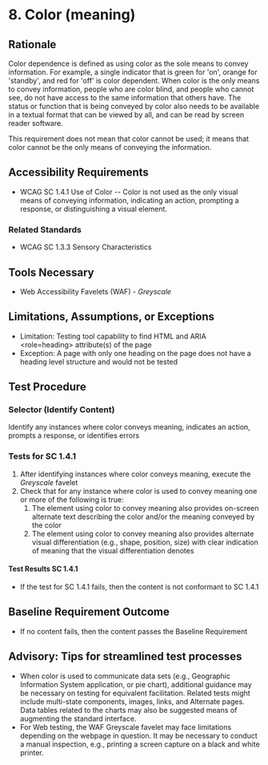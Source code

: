 # 8. Color (meaning)
## Rationale
Color dependence is defined as using color as the sole means to convey information. For example, a single indicator that is green for 'on', orange for 'standby', and red for 'off' is color dependent.
When color is the only means to convey information, people who are color blind, and people who cannot see, do not have access to the same information that others have. The status or function that is being conveyed by color also needs to be available in a textual format that can be viewed by all, and can be read by screen reader software.

This requirement does not mean that color cannot be used; it means that color cannot be the only means of conveying the information.

## Accessibility Requirements
* WCAG SC 1.4.1 Use of Color -- Color is not used as the only visual means of conveying information, indicating an action, prompting a response, or distinguishing a visual element.

### Related Standards
* WCAG SC 1.3.3 Sensory Characteristics 

## Tools Necessary
* Web Accessibility Favelets (WAF) - *Greyscale*
    
## Limitations, Assumptions, or Exceptions
* Limitation: Testing tool capability to find HTML <H> and ARIA <role=heading> attribute(s) of the page
* Exception: A page with only one heading on the page does not have a heading level structure and would not be tested

## Test Procedure
### Selector (Identify Content)
Identify any instances where color conveys meaning, indicates an action, prompts a response, or identifies errors

### Tests for SC 1.4.1
1. After identifying instances where color conveys meaning, execute the *Greyscale* favelet
2. Check that for any instance where color is used to convey meaning one or more of the following is true:
    1.  The element using color to convey meaning also provides on-screen alternate text describing the color and/or the meaning conveyed by the color
    2.  The element using color to convey meaning also provides alternate visual differentiation (e.g., shape, position, size) with clear indication of meaning that the visual differentiation denotes

#### Test Results SC 1.4.1
* If the test for SC 1.4.1 fails, then the content is not conformant to SC 1.4.1

## Baseline Requirement Outcome
* If no content fails, then the content passes the Baseline Requirement

## Advisory: Tips for streamlined test processes
* When color is used to communicate data sets (e.g., Geographic Information System application, or pie chart), additional guidance may be necessary on testing for equivalent facilitation. Related tests might include multi-state components, images, links, and Alternate pages. Data tables related to the charts may also be suggested means of augmenting the standard interface.
* For Web testing, the WAF Greyscale favelet may face limitations depending on the webpage in question. It may be necessary to conduct a manual inspection, e.g., printing a screen capture on a black and white printer.
